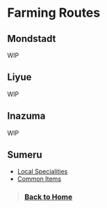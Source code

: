 # Farming Routes

## Mondstadt

WIP

## Liyue

WIP

## Inazuma

WIP

## Sumeru

- [Local Specialities](/Farming%20Routes/Sumeru/Local%20Specialities/readme.md)
- [Common Items](/Farming%20Routes/Sumeru/readme.md)

>### [Back to Home](/README.md)
